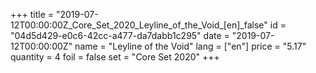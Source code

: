 +++
title = "2019-07-12T00:00:00Z_Core_Set_2020_Leyline_of_the_Void_[en]_false"
id = "04d5d429-e0c6-42cc-a477-da7dabb1c295"
date = "2019-07-12T00:00:00Z"
name = "Leyline of the Void"
lang = ["en"]
price = "5.17"
quantity = 4
foil = false
set = "Core Set 2020"
+++
